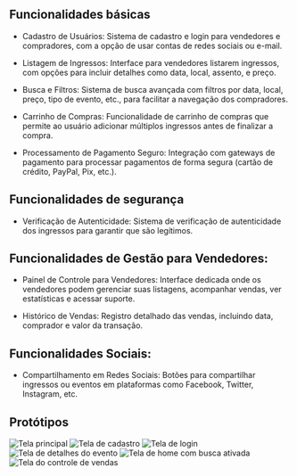 ## Funcionalidades básicas

- Cadastro de Usuários: Sistema de cadastro e login para vendedores e compradores, com a opção de usar contas de redes sociais ou e-mail.

- Listagem de Ingressos: Interface para vendedores listarem ingressos, com opções para incluir detalhes como data, local, assento, e preço.

- Busca e Filtros: Sistema de busca avançada com filtros por data, local, preço, tipo de evento, etc., para facilitar a navegação dos compradores.

- Carrinho de Compras: Funcionalidade de carrinho de compras que permite ao usuário adicionar múltiplos ingressos antes de finalizar a compra.

- Processamento de Pagamento Seguro: Integração com gateways de pagamento para processar pagamentos de forma segura (cartão de crédito, PayPal, Pix, etc.).

## Funcionalidades de segurança

- Verificação de Autenticidade: Sistema de verificação de autenticidade dos ingressos para garantir que são legítimos.

## Funcionalidades de Gestão para Vendedores:

- Painel de Controle para Vendedores: Interface dedicada onde os vendedores podem gerenciar suas listagens, acompanhar vendas, ver estatísticas e acessar suporte.

- Histórico de Vendas: Registro detalhado das vendas, incluindo data, comprador e valor da transação.

## Funcionalidades Sociais:

- Compartilhamento em Redes Sociais: Botões para compartilhar ingressos ou eventos em plataformas como Facebook, Twitter, Instagram, etc.

## Protótipos


![Tela principal](diagramas-prototipos/high-fidelity/Home.jpg)
![Tela de cadastro](diagramas-prototipos/high-fidelity/Cadastro.jpg)
![Tela de login](diagramas-prototipos/high-fidelity/Login.jpg)
![Tela de detalhes do evento](diagramas-prototipos/high-fidelity/Detalhes_Evento.jpg)
![Tela de home com busca ativada](diagramas-prototipos/high-fidelity/Home_Search.jpg)
![Tela do controle de vendas](diagramas-prototipos/high-fidelity/Painel_Vendedores.jpg)

